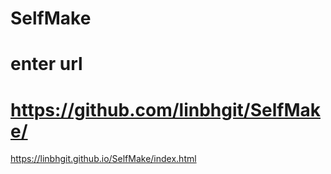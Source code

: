 # SelfMake


# enter url
# https://github.com/linbhgit/SelfMake/
https://linbhgit.github.io/SelfMake/index.html